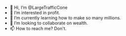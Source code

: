 - 👋 Hi, I’m @LargeTrafficCone
- 👀 I’m interested in profit.
- 🌱 I’m currently learning how to make so many millions.
- 💞️ I’m looking to collaborate on wealth.
- 📫 How to reach me? Don't.

<!---
LargeTrafficCone/LargeTrafficCone is a ✨ special ✨ repository because its `README.md` (this file) appears on your GitHub profile.
You can click the Preview link to take a look at your changes.
--->
